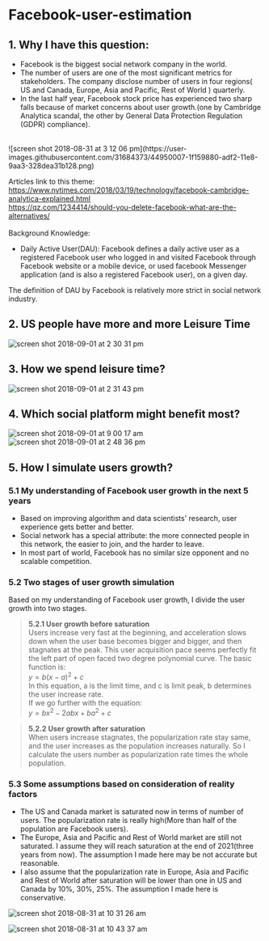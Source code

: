 # Facebook-user-estimation

## 1. Why I have this question:
- Facebook is the biggest social network company in the world.
- The number of users are one of the most significant metrics for stakeholders. The company disclose number of users in four regions( US and Canada, Europe, Asia and Pacific, Rest of World ) quarterly.
- In the last half year, Facebook stock price has experienced two sharp falls because of market concerns about user growth.(one by Cambridge Analytica scandal, the other by General Data Protection Regulation (GDPR) compliance).<br>
<br>
![screen shot 2018-08-31 at 3 12 06 pm](https://user-images.githubusercontent.com/31684373/44950007-1f159880-adf2-11e8-9aa3-328dea31b128.png)

Articles link to this theme:<br>
https://www.nytimes.com/2018/03/19/technology/facebook-cambridge-analytica-explained.html <br>
https://qz.com/1234414/should-you-delete-facebook-what-are-the-alternatives/<br>
<br>
Background Knowledge: 

- Daily Active User(DAU): Facebook defines a daily active user as a registered Facebook user who logged in and visited Facebook through Facebook website or a mobile device, or used facebook Messenger application (and is also a registered Facebook user), on a given day. 

The definition of DAU by Facebook is relatively more strict in social network industry.


## 2. US people have more and more Leisure Time<br>
![screen shot 2018-09-01 at 2 30 31 pm](https://user-images.githubusercontent.com/31684373/44950067-a1eb2300-adf3-11e8-91c7-752976ee3d1e.png)
<br>

## 3. How we spend leisure time?<br>
![screen shot 2018-09-01 at 2 31 43 pm](https://user-images.githubusercontent.com/31684373/44950085-c8a95980-adf3-11e8-867b-b845ef55da8c.png)
<br>

## 4. Which social platform might benefit most?<br>
![screen shot 2018-09-01 at 9 00 17 am](https://user-images.githubusercontent.com/31684373/44950164-ccd67680-adf5-11e8-86fa-9a745bf93fee.png)
<br>
![screen shot 2018-09-01 at 2 48 36 pm](https://user-images.githubusercontent.com/31684373/44950176-22128800-adf6-11e8-9bc0-f0d124f947f2.png)
<br>

## 5. How I simulate users growth?
### 5.1 My understanding of Facebook user growth in the next 5 years
- Based on improving algorithm and data scientists' research, user experience gets better and better.
- Social network has a special attribute: the more connected people in this network, the easier to join, and the harder to leave.
- In most part of world, Facebook has no similar size opponent and no scalable competition.

### 5.2 Two stages of user growth simulation
Based on my understanding of Facebook user growth, I divide the user growth into two stages.
> **5.2.1 User growth before saturation**<br>
Users increase very fast at the beginning, and acceleration slows down when the user base becomes bigger and bigger, and then stagnates at the peak. This user acquisition pace seems perfectly fit the left part of open faced two degree polynomial curve. The basic function is: <br>
$y=b\left(x-a\right)^2+c$ <br>
In this equation, a is the limit time, and c is limit peak, b determines the user increase rate.<br>
If we go further with the equation: <br>
$y=bx^2-2abx+ba^2+c$

> **5.2.2 User growth after saturation**<br>
When users increase stagnates, the popularization rate stay same, and the user increases as the population increases naturally. So I calculate the users number as popularization rate times the whole population.

### 5.3 Some assumptions based on consideration of reality factors
- The US and Canada market is saturated now in terms of number of users. The popularization rate is really high(More than half of the population are Facebook users).
- The Europe, Asia and Pacific and Rest of World market are still not saturated. I assume they will reach saturation at the end of 2021(three years from now). The assumption I made here may be not accurate but reasonable.
- I also assume that the popularization rate in Europe, Asia and Pacific and Rest of World after saturation will be lower than one in US and Canada by 10%, 30%, 25%. The assumption I made here is conservative.

![screen shot 2018-08-31 at 10 31 26 am](https://user-images.githubusercontent.com/31684373/44950183-525a2680-adf6-11e8-93c7-ef2591f908f9.png)

![screen shot 2018-08-31 at 10 43 37 am](https://user-images.githubusercontent.com/31684373/44950190-7a498a00-adf6-11e8-94bd-932533640f14.png)


